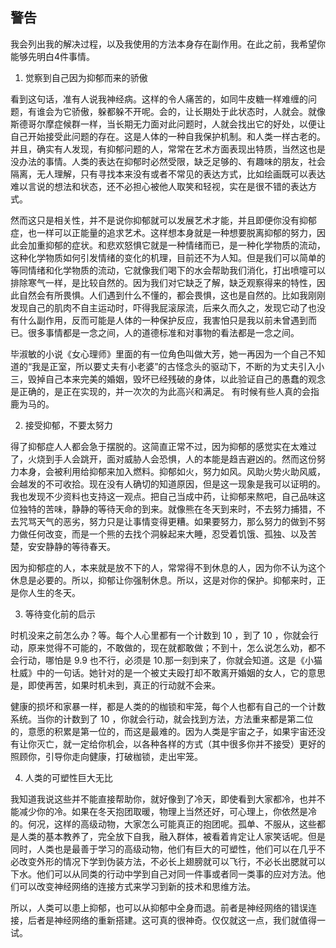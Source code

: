 ## 警告

我会列出我的解决过程，以及我使用的方法本身存在副作用。在此之前，我希望你能够先明白4件事情。

1. 觉察到自己因为抑郁而来的骄傲

看到这句话，准有人说我神经病。这样的令人痛苦的，如同牛皮糖一样难缠的问题，有谁会为它骄傲，躲都躲不开呢。会的，让长期处于此状态时，人就会。就像斯德哥尔摩症候群一样，当长期无力面对此问题时，人就会找出它的好处，以便让自己开始接受此问题的存在。这是人体的一种自我保护机制。和人类一样古老的。并且，确实有人发现，有抑郁问题的人，常常在艺术方面表现出特质，当然这也是没办法的事情。人类的表达在抑郁时必然受限，缺乏足够的、有趣味的朋友，社会隔离，无人理解，只有寻找本来没有或者不常见的表达方式，比如绘画既可以表达难以言说的想法和状态，还不必担心被他人取笑和轻视，实在是很不错的表达方式。

然而这只是相关性，并不是说你抑郁就可以发展艺术才能，并且即便你没有抑郁症，也一样可以正能量的追求艺术。这样想本身就是一种想要脱离抑郁的努力，因此会加重抑郁的症状。和悲欢怒惧它就是一种情绪而已，是一种化学物质的流动，这种化学物质如何引发情绪的变化的机理，目前还不为人知。但是我们可以简单的等同情绪和化学物质的流动，它就像我们喝下的水会帮助我们消化，打出喷嚏可以排除寒气一样，是比较自然的。因为我们对它缺乏了解，缺乏观察得来的特性，因此自然会有所畏惧。人们遇到什么不懂的，都会畏惧，这也是自然的。比如我刚刚发现自己的肌肉不自主运动时，吓得我屁滚尿流，后来久而久之，发现它动了也没有什么副作用，反而可能是人体的一种保护反应，我害怕只是我以前未曾遇到而已。很多事情都是一念之间，人的道德标准和对事物的看法都是一念之间。

毕淑敏的小说《女心理师》里面的有一位角色叫做大芳，她一再因为一个自己不知道的“我是正室，所以要丈夫有小老婆”的古怪念头的驱动下，不断的为丈夫引入小三，毁掉自己本来完美的婚姻，毁坏已经残破的身体，以此验证自己的愚蠢的观念是正确的，是正在实现的，并一次次的为此高兴和满足。 有时候有些人真的会指鹿为马的。

2. 接受抑郁，不要太努力

得了抑郁症人人都会急于摆脱的。这简直正常不过，因为抑郁的感觉实在太难过了，火烧到手人会跳开，面对威胁人会恐惧，人的本能是趋吉避凶的。然而这份努力本身，会被利用给抑郁来加入燃料。抑郁如火，努力如风。风助火势火助风威，会越发的不可收拾。现在没有人确切的知道原因，但是这一现象是我可以证明的。我也发现不少资料也支持这一观点。把自己当成中药，让抑郁来熬吧，自己品味这位独特的苦味，静静的等待天命的到来。就像熊在冬天到来时，不去努力捕猎，不去咒骂天气的恶劣，努力只是让事情变得更糟。如果要努力，那么努力的做到不努力做任何改变，而是一个熊的去找个洞躲起来大睡，忍受着饥饿、孤独、以及苦楚，安安静静的等待春天。

因为抑郁症的人，本来就是放不下的人，常常得不到休息的人，因为你不认为这个休息是必要的。所以，抑郁让你强制休息。所以，这是对你的保护。抑郁来时，正是你人生的冬天。

3. 等待变化前的启示

时机没来之前怎么办？等。每个人心里都有一个计数到 10 ，到了 10 ，你就会行动，原来觉得不可能的，不敢做的，现在就都敢做；不到十，怎么说怎么劝，都不会行动，哪怕是 9.9 也不行，必须是 10.那一刻到来了，你就会知道。这是《小猫杜威》中的一句话。她针对的是一个被丈夫殴打却不敢离开婚姻的女人，它的意思是，即使再苦，如果时机未到，真正的行动就不会来。 

健康的损坏和家暴一样，都是人类的的枷锁和牢笼，每个人也都有自己的一个计数系统。当你的计数到了 10 ，你就会行动，就会找到方法，方法重来都是第二位的，意愿的积累是第一位的，而这是最难的。因为人类是宇宙之子，如果宇宙还没有让你灭亡，就一定给你机会，以各种各样的方式（其中很多你并不接受）更好的照顾你，引导你走向健康，打破枷锁，走出牢笼。 

4. 人类的可塑性巨大无比

我知道我说这些并不能直接帮助你，就好像到了冷天，即使看到大家都冷，也并不能减少你的冷。如果在冬天抱团取暖，物理上当然还好，可心理上，你依然是冷的。何况，这样的高级动物，大家怎么可能真正的抱团呢。孤单、不服从，这些都是人类的基本教养了，完全放下自我，融入群体，被看着肯定让人家笑话呢。但是同时，人类也是最善于学习的高级动物，他们有巨大的可塑性，他们可以在几乎不必改变外形的情况下学到伪装方法，不必长上翅膀就可以飞行，不必长出腮就可以下水。他们可以从同类的行动中学到自己对同一件事或者同一类事的应对方法。他们可以改变神经网络的连接方式来学习到新的技术和思维方法。

所以，人类可以患上抑郁，也可以从抑郁中全身而退。前者是神经网络的错误连接，后者是神经网络的重新搭建。这可真的很神奇。仅仅就这一点，我们就值得一试。






